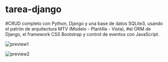 # tarea-django

#CRUD completo con Python, Django y una base de datos SQLite3, usando el patrón de arquitectura MTV (Modelo - Plantilla - Vista),
#el ORM de Django, el framework CSS Bootstrap y control de eventos con JavaScript.

![preview1](https://user-images.githubusercontent.com/96255697/158291835-58866540-a00b-4688-82b2-93ddff00fde7.jpg)

![preview2](https://user-images.githubusercontent.com/96255697/158292057-3736c180-a9d4-4720-8e4d-42197d6f048d.jpg)
